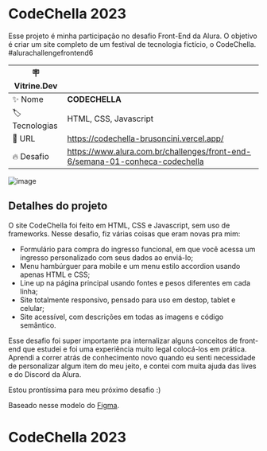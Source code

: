 # CodeChella 2023

Esse projeto é minha participação no desafio Front-End da Alura. O objetivo é criar um site completo de um festival de tecnologia fictício, o CodeChella. 
#alurachallengefrontend6

| :placard: Vitrine.Dev |     |
| -------------  | --- |
| :sparkles: Nome        | **CODECHELLA**
| :label: Tecnologias | HTML, CSS, Javascript
| :rocket: URL         | https://codechella-brusoncini.vercel.app/
| :fire: Desafio     | https://www.alura.com.br/challenges/front-end-6/semana-01-conheca-codechella

![image](https://user-images.githubusercontent.com/120529944/224750336-43fd4fee-7c75-4303-a22a-ba8ecd09a1bf.png#vitrinedev)

## Detalhes do projeto

O site CodeChella foi feito em HTML, CSS e Javascript, sem uso de frameworks. Nesse desafio, fiz várias coisas que eram novas pra mim:

* Formulário para compra do ingresso funcional, em que você acessa um ingresso personalizado com seus dados ao enviá-lo;
* Menu hambúrguer para mobile e um menu estilo accordion usando apenas HTML e CSS;
* Line up na página principal usando fontes e pesos diferentes em cada linha;
* Site totalmente responsivo, pensado para uso em destop, tablet e celular;
* Site acessível, com descrições em todas as imagens e código semântico.

Esse desafio foi super importante pra internalizar alguns conceitos de front-end que estudei e foi uma experiência muito legal colocá-los em prática. 
Aprendi a correr atrás de conhecimento novo quando eu senti necessidade de personalizar algum item do meu jeito, e contei com muita ajuda das lives e do Discord da Alura.

Estou prontíssima para meu próximo desafio :)

Baseado nesse modelo do [Figma](https://www.figma.com/file/xHLPBeA2ujaXbBjHMK9xh7/CodeChella-%7C-Challenge-I---Front-end-2023?node-id=48%3A205&t=HapL45257x63LOG6-0).
# CodeChella 2023
